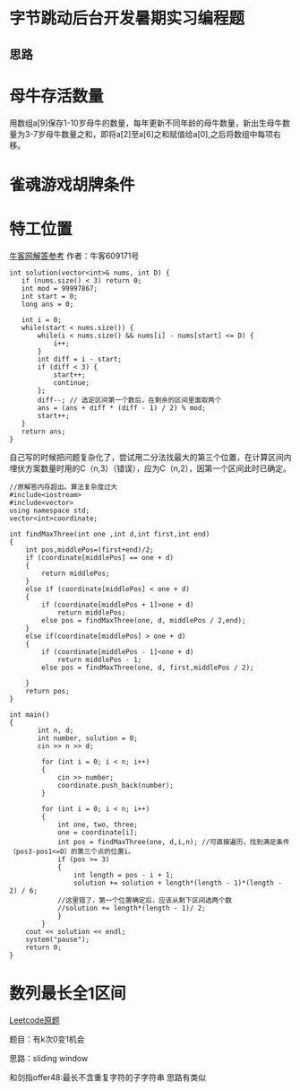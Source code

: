 字节跳动后台开发暑期实习编程题
==
思路
--
# 母牛存活数量
   用数组a[9]保存1-10岁母牛的数量，每年更新不同年龄的母牛数量，新出生母牛数量为3-7岁母牛数量之和，即将a[2]至a[6]之和赋值给a[0],之后将数组中每项右移。
# 雀魂游戏胡牌条件

# 特工位置
[牛客网解答参考](https://www.nowcoder.com/discuss/184691) 作者：牛客609171号
   
    int solution(vector<int>& nums, int D) {
       if (nums.size() < 3) return 0;
       int mod = 99997867;
       int start = 0;
       long ans = 0;
    
       int i = 0;
       while(start < nums.size()) {
           while(i < nums.size() && nums[i] - nums[start] <= D) {
               i++;
           }
           int diff = i - start;
           if (diff < 3) {
               start++;
               continue;
           };
           diff--; // 选定区间第一个数后，在剩余的区间里面取两个
           ans = (ans + diff * (diff - 1) / 2) % mod;
           start++;
       }
       return ans;
    }

自己写的时候把问题复杂化了，尝试用二分法找最大的第三个位置，在计算区间内埋伏方案数量时用的C（n,3）（错误），应为C（n,2），因第一个区间此时已确定。

```
//原解答内存超出。算法复杂度过大
#include<iostream>
#include<vector>
using namespace std;
vector<int>coordinate;

int findMaxThree(int one ,int d,int first,int end)
{
	int pos,middlePos=(first+end)/2;
	if (coordinate[middlePos] == one + d)
	{
		return middlePos;
	}
	else if (coordinate[middlePos] < one + d)
	{
		if (coordinate[middlePos + 1]>one + d)
			return middlePos;
		else pos = findMaxThree(one, d, middlePos / 2,end);
	}
	else if(coordinate[middlePos] > one + d)
	{
		if (coordinate[middlePos - 1]<one + d)
			return middlePos - 1;
		else pos = findMaxThree(one, d, first,middlePos / 2);

	}
	return pos;
}

int main()
{
	   int n, d;
	   int number, solution = 0;
	   cin >> n >> d;
	
		for (int i = 0; i < n; i++)
		{
			cin >> number;
			coordinate.push_back(number);
		}

		for (int i = 0; i < n; i++)
		{		
			int one, two, three;
			one = coordinate[i];
			int pos = findMaxThree(one, d,i,n);	//可直接遍历，找到满足条件（pos3-pos1<=D）的第三个点的位置i。
			if (pos >= 3)
			{
				int length = pos - i + 1;
				solution += solution + length*(length - 1)*(length - 2) / 6;	
            //这里错了，第一个位置确定后，应该从剩下区间选两个数
            //solution += length*(length - 1)/ 2;	
			}				
		}	
	cout << solution << endl;		
	system("pause");
	return 0;
}
```

# 数列最长全1区间
[Leetcode原题](https://leetcode.com/problems/longest-repeating-character-replacement/discuss/91271/Java-12-lines-O(n)-sliding-window-solution-with-explanation)

题目：有k次0变1机会

思路：sliding window

和剑指offer48:最长不含重复字符的子字符串 思路有类似


